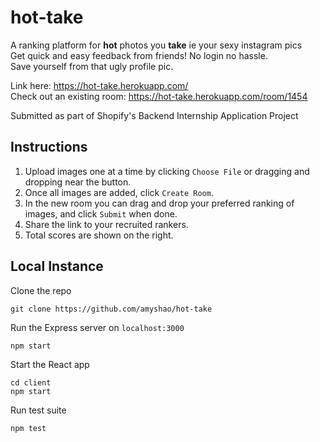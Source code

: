 # hot-take
A ranking platform for **hot** photos you **take** ie your sexy instagram pics  
Get quick and easy feedback from friends! No login no hassle.  
Save yourself from that ugly profile pic. 

Link here: https://hot-take.herokuapp.com/  
Check out an existing room: https://hot-take.herokuapp.com/room/1454  
  
Submitted as part of Shopify's Backend Internship Application Project 

## Instructions
1. Upload images one at a time by clicking ``Choose File`` or dragging and dropping near the button.  
2. Once all images are added, click ``Create Room``.  
3. In the new room you can drag and drop your preferred ranking of images, and click ``Submit`` when done.  
4. Share the link to your recruited rankers.  
5. Total scores are shown on the right.  

## Local Instance
Clone the repo
```
git clone https://github.com/amyshao/hot-take
```  
Run the Express server on ``localhost:3000``
```
npm start
```
Start the React app 
```
cd client
npm start
```
Run test suite
```
npm test
```
